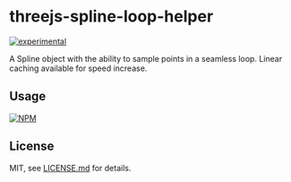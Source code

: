 # threejs-spline-loop-helper

[![experimental](http://badges.github.io/stability-badges/dist/experimental.svg)](http://github.com/badges/stability-badges)

A Spline object with the ability to sample points in a seamless loop. Linear caching available for speed increase.

## Usage

[![NPM](https://nodei.co/npm/threejs-spline-loop-helper.png)](https://nodei.co/npm/threejs-spline-loop-helper/)

## License

MIT, see [LICENSE.md](http://github.com/bunnybones1/threejs-spline-loop-helper/blob/master/LICENSE.md) for details.
